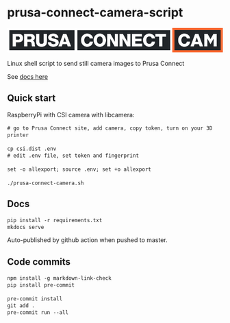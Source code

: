 # prusa-connect-camera-script

![prusa-connect-cam](docs/static/prusa-connect-cam.png)

Linux shell script to send still camera images to Prusa Connect

See [docs here](https://nvtkaszpir.github.io/prusa-connect-camera-script)

## Quick start

RaspberryPi with CSI camera with libcamera:

```shell
# go to Prusa Connect site, add camera, copy token, turn on your 3D printer

cp csi.dist .env
# edit .env file, set token and fingerprint

set -o allexport; source .env; set +o allexport

./prusa-connect-camera.sh

```

## Docs

```shell
pip install -r requirements.txt
mkdocs serve

```

Auto-published by github action when pushed to master.

## Code commits

```shell
npm install -g markdown-link-check
pip install pre-commit

pre-commit install
git add .
pre-commit run --all
```
